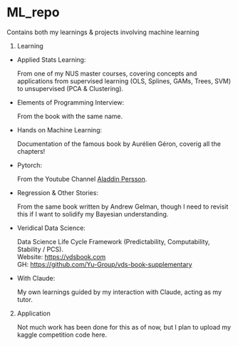 # ML_repo
Contains both my learnings &amp; projects involving machine learning

1. Learning
- Applied Stats Learning: 

    From one of my NUS master courses, covering concepts and applications from supervised learning (OLS, Splines, GAMs, Trees, SVM) to unsupervised (PCA & Clustering).

- Elements of Programming Interview: 

    From the book with the same name.

- Hands on Machine Learning: 

    Documentation of the famous book by Aurélien Géron, coverig all the chapters!

- Pytorch: 

    From the Youtube Channel [Aladdin Persson](https://www.youtube.com/watch?v=2S1dgHpqCdk&list=PLhhyoLH6IjfxeoooqP9rhU3HJIAVAJ3Vz).

- Regression & Other Stories: 

    From the same book written by Andrew Gelman, though I need to revisit this if I want to solidify my Bayesian understanding.

- Veridical Data Science: 

    Data Science Life Cycle Framework (Predictability, Computability, Stability / PCS). <br>
    Website: https://vdsbook.com <br>
    GH: https://github.com/Yu-Group/vds-book-supplementary

- With Claude: 

    My own learnings guided by my interaction with Claude, acting as my tutor.

2. Application

    Not much work has been done for this as of now, but I plan to upload my kaggle competition code here.